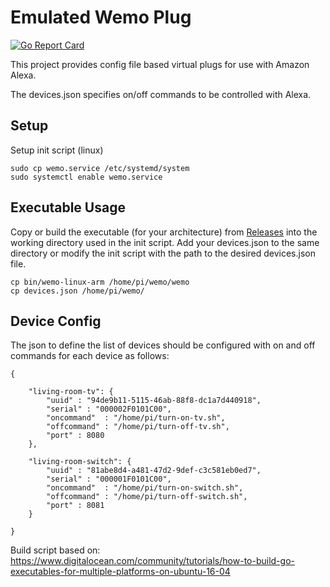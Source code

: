 # Emulated Wemo Plug

[![Go Report Card](https://goreportcard.com/badge/github.com/adamgalloway/wemo-server-go)](https://goreportcard.com/report/github.com/adamgalloway/wemo-server-go)

This project provides config file based virtual plugs for use with Amazon Alexa.

The devices.json specifies on/off commands to be controlled with Alexa.

## Setup

Setup init script (linux)

```
sudo cp wemo.service /etc/systemd/system
sudo systemctl enable wemo.service
```

## Executable Usage

Copy or build the executable (for your architecture) from [Releases](https://github.com/adamgalloway/wemo-server-go/releases) into the working directory used in the init script. Add your devices.json to the same directory or modify the init script with the path to the desired devices.json file.

```
cp bin/wemo-linux-arm /home/pi/wemo/wemo
cp devices.json /home/pi/wemo/
```

## Device Config

The json to define the list of devices should be configured with on and off commands for each device as follows:

```
{

	"living-room-tv": {
 		"uuid" : "94de9b11-5115-46ab-88f8-dc1a7d440918",
		"serial" : "000002F0101C00",
		"oncommand"  : "/home/pi/turn-on-tv.sh",
		"offcommand" : "/home/pi/turn-off-tv.sh",
		"port" : 8080
	},

	"living-room-switch": { 
		"uuid" : "81abe8d4-a481-47d2-9def-c3c581eb0ed7",
		"serial" : "000001F0101C00",
		"oncommand"  : "/home/pi/turn-on-switch.sh",
		"offcommand" : "/home/pi/turn-off-switch.sh",
		"port" : 8081
	}

}
```

Build script based on: https://www.digitalocean.com/community/tutorials/how-to-build-go-executables-for-multiple-platforms-on-ubuntu-16-04
